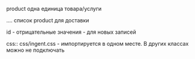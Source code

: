 

product   одна единица товара/услуги

.... список product для доставки 


id - отрицательные значения - для новых записей











css::
css/ingent.css - импортируется в одном месте. В других классах можно не подключать
